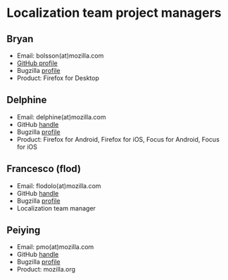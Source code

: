 # Localization team project managers

## Bryan

* Email: bolsson(at)mozilla.com
* [GitHub profile](https://github.com/bcolsson)
* Bugzilla [profile](https://bugzilla.mozilla.org/user_profile?login=bolsson)
* Product: Firefox for Desktop

## Delphine

* Email: delphine(at)mozilla.com
* GitHub [handle](https://github.com/Delphine)
* Bugzilla [profile](https://bugzilla.mozilla.org/user_profile?login=lebedel.delphine)
* Product: Firefox for Android, Firefox for iOS, Focus for Android, Focus for iOS

## Francesco (flod)

* Email: flodolo(at)mozilla.com
* GitHub [handle](https://github.com/flodolo)
* Bugzilla [profile](https://bugzilla.mozilla.org/user_profile?login=francesco.lodolo)
* Localization team manager

## Peiying

* Email: pmo(at)mozilla.com
* GitHub [handle](https://github.com/peiying2)
* Bugzilla [profile](https://bugzilla.mozilla.org/user_profile?login=cocomo)
* Product: mozilla.org
